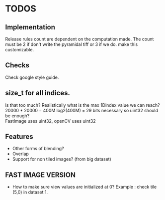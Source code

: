 # TODOS

## Implementation

Release rules count are dependent on the computation made.
The count must be 2 if don't write the pyramidal tiff or 3 if we do.
make this customizable.


## Checks

Check google style guide.

## size_t for all indices.
Is that too much? Realistically what is the max 1Dindex value we can reach?
20000 * 20000 = 400M
log2(400M) = 29 bits necessary so uint32 should be enough?  
FastImage uses uint32, openCV uses uint32

## Features

* Other forms of blending?
* Overlap
* Support for non tiled images? (from big dataset)




## FAST IMAGE VERSION
* How to make sure view values are initialized at 0? Example : check tile (5,0) in dataset 1.




